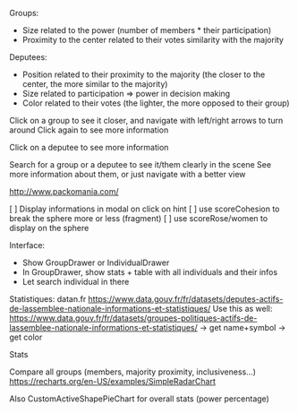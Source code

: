 Groups:

- Size related to the power (number of members \* their participation)
- Proximity to the center related to their votes similarity with the majority

Deputees:

- Position related to their proximity to the majority (the closer to the center, the more similar to the majority)
- Size related to participation => power in decision making
- Color related to their votes (the lighter, the more opposed to their group)

Click on a group to see it closer, and navigate with left/right arrows to turn around
Click again to see more information

Click on a deputee to see more information

Search for a group or a deputee to see it/them clearly in the scene
See more information about them, or just navigate with a better view

http://www.packomania.com/

[ ] Display informations in modal on click on hint
[ ] use scoreCohesion to break the sphere more or less (fragment)
[ ] use scoreRose/women to display on the sphere

Interface:

- Show GroupDrawer or IndividualDrawer
- In GroupDrawer, show stats + table with all individuals and their infos
- Let search individual in there

Statistiques:
datan.fr
https://www.data.gouv.fr/fr/datasets/deputes-actifs-de-lassemblee-nationale-informations-et-statistiques/
Use this as well:
https://www.data.gouv.fr/fr/datasets/groupes-politiques-actifs-de-lassemblee-nationale-informations-et-statistiques/
-> get name+symbol
-> get color

Stats

Compare all groups (members, majority proximity, inclusiveness...)
https://recharts.org/en-US/examples/SimpleRadarChart

Also CustomActiveShapePieChart for overall stats (power percentage)
